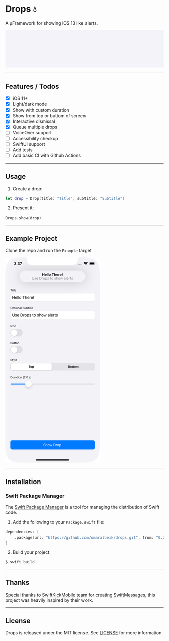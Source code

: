 # Drops 💧

A µFramework for showing iOS 13 like alerts.

![Demo](Assets/demo.gif)

---

## Features / Todos

- [x] iOS 11+
- [x] Light/dark mode
- [x] Show with custom duration
- [x] Show from top or buttom of screen
- [x] Interactive dismissal
- [x] Queue multiple drops
- [ ] VoiceOver support
- [ ] Accessibility checkup
- [ ] SwiftUI support
- [ ] Add tests
- [ ] Add basic CI with Github Actions

---

## Usage

1. Create a drop:

```swift
let drop = Drop(title: "Title", subtitle: "Subtitle")
```

2. Present it:

```swift
Drops.show(drop)
```

---

## Example Project

Clone the repo and run the `Example` target

![Example](Assets/example.png)

---

## Installation

### Swift Package Manager

The [Swift Package Manager](https://swift.org/package-manager/) is a tool for managing the distribution of Swift code.

1. Add the following to your `Package.swift` file:

```swift
dependencies: [
    .package(url: "https://github.com/omaralbeik/drops.git", from: "0.2.0")
]
```

2. Build your project:

```sh
$ swift build
```

---

## Thanks

Special thanks to [SwiftKickMobile team](https://github.com/SwiftKickMobile) for creating [SwiftMessages](https://github.com/SwiftKickMobile/SwiftMessages), this project was heavily inspired by their work.

---

## License

Drops is released under the MIT license. See [LICENSE](LICENSE) for more information.
